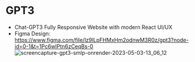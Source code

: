 # GPT3
- Chat-GPT3 Fully Responsive Website with modern React UI/UX
- Figma Design: https://www.figma.com/file/lz9lLpFHMxHm2odnwM3R0z/gpt3?node-id=0-1&t=1Pc6wlPtn6zCeqBs-0
![screencapture-gpt3-smlp-onrender-2023-05-03-13_06_12](https://user-images.githubusercontent.com/89856630/235888039-b2720300-8985-4c45-8921-b3ce81717174.png)
